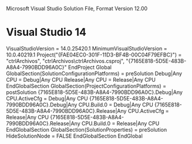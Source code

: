 Microsoft Visual Studio Solution File, Format Version 12.00
# Visual Studio 14
VisualStudioVersion = 14.0.25420.1
MinimumVisualStudioVersion = 10.0.40219.1
Project("{FAE04EC0-301F-11D3-BF4B-00C04F79EFBC}") = "ctrlArchivos", "ctrlArchivos\ctrlArchivos.csproj", "{7165E818-5D5E-483B-A8A4-7990BDD96A0C}"
EndProject
Global
	GlobalSection(SolutionConfigurationPlatforms) = preSolution
		Debug|Any CPU = Debug|Any CPU
		Release|Any CPU = Release|Any CPU
	EndGlobalSection
	GlobalSection(ProjectConfigurationPlatforms) = postSolution
		{7165E818-5D5E-483B-A8A4-7990BDD96A0C}.Debug|Any CPU.ActiveCfg = Debug|Any CPU
		{7165E818-5D5E-483B-A8A4-7990BDD96A0C}.Debug|Any CPU.Build.0 = Debug|Any CPU
		{7165E818-5D5E-483B-A8A4-7990BDD96A0C}.Release|Any CPU.ActiveCfg = Release|Any CPU
		{7165E818-5D5E-483B-A8A4-7990BDD96A0C}.Release|Any CPU.Build.0 = Release|Any CPU
	EndGlobalSection
	GlobalSection(SolutionProperties) = preSolution
		HideSolutionNode = FALSE
	EndGlobalSection
EndGlobal
